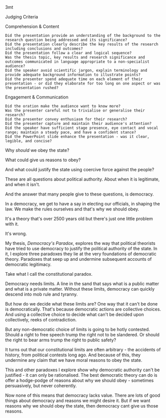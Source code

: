 3mt

Judging Criteria

Comprehension & Content

    Did the presentation provide an understanding of the background to the research question being addressed and its significance?
    Did the presentation clearly describe the key results of the research including conclusions and outcomes?
    Did the presentation follow a clear and logical sequence?
    Was the thesis topic, key results and research significance and outcomes communicated in language appropriate to a non-specialist audience?
    Did the speaker avoid scientific jargon, explain terminology and provide adequate background information to illustrate points?
    Did the presenter spend adequate time on each element of their presentation - or did they elaborate for too long on one aspect or was the presentation rushed?

Engagement & Communication

    Did the oration make the audience want to know more?
    Was the presenter careful not to trivialise or generalise their research?
    Did the presenter convey enthusiasm for their research?
    Did the presenter capture and maintain their audience's attention?
    Did the speaker have sufficient stage presence, eye contact and vocal range; maintain a steady pace, and have a confident stance?
    Did the PowerPoint slide enhance the presentation - was it clear, legible, and concise?


Why _should_ we obey the state?

What could give us reasons to obey?

And what could justify the state using coercive force against the people?

These are all questions about political authority. About when it is legitimate, and when it isn't.

And the answer that many people give to these questions, is democracy.  

In a democracy, we get to have a say in electing our officials, in shaping the law. We make the rules ourselves and that's why we should obey.  

It's a theory that's over 2500 years old but there's just one little problem with it.

It's wrong.

My thesis, _Democracy's Paradox_, explores the way that political theorists have tried to use democracy to justify the political authority of the state.  In it, I explore three paradoxes they lie at the very foundations of democratic theory. Paradoxes that seep up and undermine subsequent accounts of democratic legitimacy.

Take what I call the constitutional paradox.  

Democracy needs limits.  A line in the sand that says what is a public matter and what is a private matter.  Without these limits, democracy can quickly descend into mob rule and tyranny.

But how do we decide what these limits are?  One way that it can't be done is democratically.  That's because democratic actions are collective choices. And using a collective choice to decide what can't be decided upon collectively, reeks of contradiction.

But any non-democratic choice of limits is going to be hotly contested.  Should a right to free speech trump the right not to be slandered.  Or should the right to bear arms trump the right to public safety?

It turns out that our constitutional limits are often arbitrary - the accidents of history, from political contests long ago. And because of this, they undermine any claim that we have moral reasons to obey the state.

This and other paradoxes I explore show why democratic authority can't be justified - it can only be rationalised.  The best democratic theory can do is offer a hodge-podge of reasons about why we should obey - sometimes persuasively, but never coherently.

Now none of this means that democracy lacks value.  There are lots of good things about democracy and reasons we might desire it.  But if we want reasons why we should obey the state, then democracy cant give us those reasons.